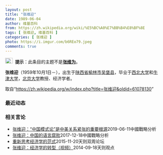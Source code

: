 ```yaml
---
layout: post
title: "张维迎"
date: 1989-06-04
author: 维基百科
from: https://zh.wikipedia.org/wiki/%E5%BC%A0%E7%BB%B4%E8%BF%8E
tags: [ 张维迎, 维基百科 ]
categories: [ 张维迎 ]
photo: https://i.imgur.com/b6REo79.jpeg
comments: true
---
```

<div class="mw-parser-output"><div role="note" class="hatnote navigation-not-searchable"><a href="/wiki/Wikipedia:%E6%B6%88%E6%AD%A7%E4%B9%89" title="Wikipedia:消歧义"><img alt="Confusion grey.svg" src="//upload.wikimedia.org/wikipedia/commons/thumb/f/fb/Confusion_grey.svg/24px-Confusion_grey.svg.png" decoding="async" width="24" height="18" srcset="//upload.wikimedia.org/wikipedia/commons/thumb/f/fb/Confusion_grey.svg/36px-Confusion_grey.svg.png 1.5x, //upload.wikimedia.org/wikipedia/commons/thumb/f/fb/Confusion_grey.svg/48px-Confusion_grey.svg.png 2x" data-file-width="260" data-file-height="200"></a>&nbsp;&nbsp;<b>提示</b>：此条目的主题不是<b><a href="/wiki/%E5%BC%A0%E7%BB%B4%E4%B8%BA" title="张维为">张维为</a></b>。</div> 

<p><b>张维迎</b>（1959年10月1日<span class="useeditintro" title="Template:BLP editintro">－</span>），出生于<a href="/wiki/%E9%99%95%E8%A5%BF%E7%9C%81" title="陕西省">陕西省</a><a href="/wiki/%E6%A6%86%E6%9E%97%E5%B8%82" title="榆林市">榆林市</a><a href="/wiki/%E5%90%B4%E5%A0%A1%E5%8E%BF" title="吴堡县">吴堡县</a>，毕业于<a href="/wiki/%E8%A5%BF%E5%8C%97%E5%A4%A7%E5%AD%A6_(%E4%B8%AD%E5%9B%BD)" title="西北大学 (中国)">西北大学</a>和<a href="/wiki/%E7%89%9B%E6%B4%A5%E5%A4%A7%E5%AD%A6" title="牛津大学">牛津大学</a>，<a href="/wiki/%E5%8C%97%E4%BA%AC%E5%A4%A7%E5%AD%A6" title="北京大学">北京大学</a>教授、经济学者。
</p>
</div><noscript><img src="//zh.wikipedia.org/wiki/Special:CentralAutoLogin/start?type=1x1" alt="" title="" width="1" height="1" style="border: none; position: absolute;"></noscript>
<div class="printfooter">取自“<a dir="ltr" href="https://zh.wikipedia.org/w/index.php?title=张维迎&amp;oldid=61078130">https://zh.wikipedia.org/w/index.php?title=张维迎&amp;oldid=61078130</a>”</div><div id="recent-news"><h3>最近动态</h3><ul></ul></div><div id="open-opinion"><h3>相关言论</h3><ul><li><a href="https://nodebe4.github.io/opinion/2019-06-11/%E5%BC%A0%E7%BB%B4%E8%BF%8E-%E4%B8%AD%E5%9B%BD%E6%A8%A1%E5%BC%8F%E8%AE%BA-%E6%98%AF%E4%B8%AD%E7%BE%8E%E5%85%B3%E7%B3%BB%E7%B4%A7%E5%BC%A0%E7%9A%84%E9%87%8D%E8%A6%81%E6%A0%B9%E6%BA%90/" title="张维迎">张维迎：“中国模式论”是中美关系紧张的重要根源</a><time>2019-06-11</time><a class="tag">中國戰略分析</a></li>
<li><a href="https://nodebe4.github.io/opinion/2017-12-18/%E5%BC%A0%E7%BB%B4%E8%BF%8E-%E4%B8%AD%E5%9B%BD%E7%9A%84%E8%AF%AD%E8%A8%80%E8%85%90%E8%B4%A5/" title="张维迎">张维迎：中国的语言腐败</a><time>2017-12-18</time><a class="tag">中國戰略分析</a></li>
<li><a href="https://nodebe4.github.io/opinion/2015-11-20/%E9%87%8D%E6%96%B0%E6%80%9D%E8%80%83%E7%BB%8F%E6%B5%8E%E5%AD%A6%E7%9A%84%E8%8C%83%E5%BC%8F/" title="张维迎">重新思考经济学的范式</a><time>2015-11-20</time><a class="tag">天则双周论坛</a></li>
<li><a href="https://nodebe4.github.io/opinion/2014-09-18/%E5%BC%A0%E7%BB%B4%E8%BF%8E-%E7%BB%8F%E6%B5%8E%E5%AD%A6%E7%9A%84%E8%BD%AC%E5%9E%8B-%E8%A7%86%E9%A2%91/" title="张维迎">张维迎：经济学的转型（视频）</a><time>2014-09-18</time><a class="tag">天则观点</a></li>
</ul></div>